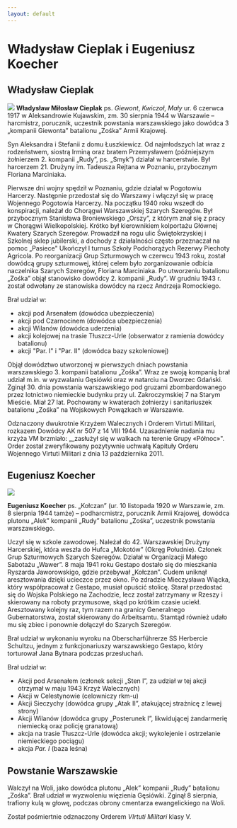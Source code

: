 ```yaml
---
layout: default
---
```



# Władysław Cieplak i Eugeniusz Koecher

## Władysław Cieplak
![](https://upload.wikimedia.org/wikipedia/commons/2/25/Wladyslaw_cieplak.jpg)
**Władysław Miłosław Cieplak** ps. _Giewont_, _Kwiczoł_, _Mały_ ur. 6 czerwca 1917 w Aleksandrowie Kujawskim, zm. 30 sierpnia 1944 w Warszawie – harcmistrz, porucznik, uczestnik powstania warszawskiego jako dowódca 3 „kompanii Giewonta” batalionu „Zośka” Armii Krajowej.

Syn Aleksandra i Stefanii z domu Łuszkiewicz. Od najmłodszych lat wraz z rodzeństwem, siostrą Irminą oraz bratem Przemysławem (późniejszym żołnierzem 2. kompanii „Rudy”, ps. „Smyk”) działał w harcerstwie. Był harcerzem 21. Drużyny im. Tadeusza Rejtana w Poznaniu, przybocznym Floriana Marciniaka.

Pierwsze dni wojny spędził w Poznaniu, gdzie działał w Pogotowiu Harcerzy. Następnie przedostał się do Warszawy i włączył się w pracę Wojennego Pogotowia Harcerzy. Na początku 1940 roku wszedł do konspiracji, należał do Chorągwi Warszawskiej Szarych Szeregów. Był przybocznym Stanisława Broniewskiego „Orszy”, z którym znał się z pracy w Chorągwi Wielkopolskiej. Krótko był kierownikiem kolportażu Głównej Kwatery Szarych Szeregów. Prowadził na rogu ulic Świętokrzyskiej i Szkolnej sklep jubilerski, a dochody z działalności często przeznaczał na pomoc „Pasiece"  Ukończył I turnus Szkoły Podchorążych Rezerwy Piechoty Agricola. Po reorganizacji Grup Szturmowych w czerwcu 1943 roku, został dowódcą grupy szturmowej, której celem było zorganizowanie odbicia naczelnika Szarych Szeregów, Floriana Marciniaka. Po utworzeniu batalionu „Zośka” objął stanowisko dowódcy 2. kompanii „Rudy”. W grudniu 1943 r. został odwołany ze stanowiska dowódcy na rzecz Andrzeja Romockiego.

Brał udział w:
* akcji pod Arsenałem (dowódca ubezpieczenia)
* akcji pod Czarnocinem (dowódca ubezpieczenia)
* akcji Wilanów (dowódca uderzenia)
* akcji kolejowej na trasie Tłuszcz-Urle (obserwator z ramienia dowódcy batalionu)
* akcji "Par. I" i "Par. II" (dowódca bazy szkoleniowej)

Objął dowództwo utworzonej w pierwszych dniach powstania warszawskiego 3. kompanii batalionu „Zośka”. Wraz ze swoją kompanią brał udział m.in. w wyzwalaniu Gęsiówki  oraz w natarciu na Dworzec Gdański. Zginął 30. dnia powstania warszawskiego pod gruzami zbombardowanego przez lotnictwo niemieckie budynku przy ul. Zakroczymskiej 7 na Starym Mieście. Miał 27 lat. Pochowany w kwaterach żołnierzy i sanitariuszek batalionu „Zośka” na Wojskowych Powązkach w Warszawie.

Odznaczony dwukrotnie Krzyżem Walecznych i Orderem Virtuti Militari, rozkazem Dowódcy AK nr 507 z 14 VIII 1944. Uzasadnienie nadania mu krzyża VM brzmiało: „_zasłużył się w walkach na terenie Grupy «Północ»". Order został zweryfikowany pozytywnie uchwałą Kapituły Orderu Wojennego Virtuti Militari z dnia 13 października 2011.

## Eugeniusz Koecher
![](https://upload.wikimedia.org/wikipedia/commons/6/65/Eugeniusz_Koecher.jpg)

**Eugeniusz Koecher** ps. „Kołczan” (ur. 10 listopada 1920 w Warszawie, zm. 8 sierpnia 1944 tamże) – podharcmistrz, porucznik Armii Krajowej, dowódca plutonu „Alek” kompanii „Rudy” batalionu „Zośka”, uczestnik powstania warszawskiego.

Uczył się w szkole zawodowej. Należał do 42. Warszawskiej Drużyny Harcerskiej, która weszła do Hufca „Mokotów” (Okręg Południe).
Członek Grup Szturmowych Szarych Szeregów. Działał w Organizacji Małego Sabotażu „Wawer”.
8 maja 1941 roku Gestapo dostało się do mieszkania Ryszarda Jaworowskigo, gdzie przebywał „Kołczan”. Cudem uniknął aresztowania dzięki ucieczce przez okno. Po zdradzie Mieczysława Wiącka, który współpracował z Gestapo, musiał opuścić stolicę. Starał przedostać się do Wojska Polskiego na Zachodzie, lecz został zatrzymany w Rzeszy i skierowany na roboty przymusowe, skąd po krótkim czasie uciekł. Aresztowany kolejny raz, tym razem na granicy Generalnego Gubernatorstwa, został skierowany do Arbeitsamtu. Stamtąd również udało mu się zbiec i ponownie dołączył do Szarych Szeregów.

Brał udział w wykonaniu wyroku na Oberscharführerze SS Herbercie Schultzu, jednym z funkcjonariuszy warszawskiego Gestapo, który torturował Jana Bytnara podczas przesłuchań.

Brał udział w:
* Akcji pod Arsenałem (członek sekcji „Sten I”, za udział w tej akcji otrzymał w maju 1943 Krzyż Walecznych)
* Akcji w Celestynowie (celowniczy rkm-u)
* Akcji Sieczychy (dowódca grupy „Atak II”, atakującej strażnicę z lewej strony)
* Akcji Wilanów (dowódca grupy „Posterunek I”, likwidującej żandarmerię niemiecką oraz policję granatową)
* akcja na trasie Tłuszcz-Urle (dowódca akcji; wykolejenie i ostrzelanie niemieckiego pociągu)
* akcja _Par. I_ (baza leśna)

## Powstanie Warszawskie
Walczył na Woli, jako dowódca plutonu „Alek” kompanii „Rudy” batalionu „Zośka”. Brał udział w wyzwoleniu więzienia Gęsiówki.
Zginął 8 sierpnia, trafiony kulą w głowę, podczas obrony cmentarza ewangelickiego na Woli.

Został pośmiertnie odznaczony Orderem _VIrtuti Militari_ klasy V.

